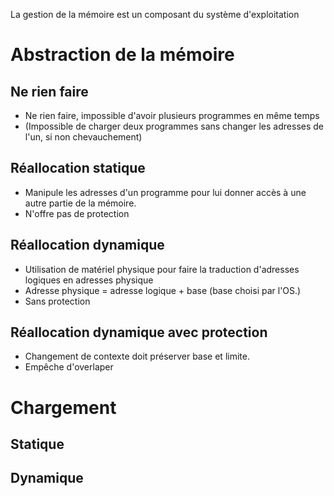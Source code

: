 La gestion de la mémoire est un composant du système d'exploitation

# Abstraction de la mémoire
## Ne rien faire
- Ne rien faire, impossible d'avoir plusieurs programmes en même temps
- (Impossible de charger deux programmes sans changer les adresses de l'un, si non chevauchement)
## Réallocation statique
- Manipule les adresses d'un programme pour lui donner accès à une autre partie de la mémoire.
- N'offre pas de protection
## Réallocation dynamique
- Utilisation de matériel physique pour faire la traduction d'adresses logiques en adresses physique
- Adresse physique = adresse logique + base (base choisi par l'OS.)
- Sans protection
## Réallocation dynamique avec protection
- Changement de contexte doit préserver base et limite.
- Empêche d'overlaper
# Chargement 
## Statique
## Dynamique

